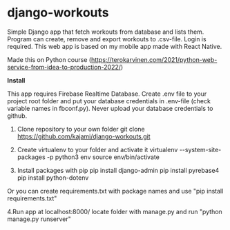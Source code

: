 # django-workouts

Simple Django app that fetch workouts from database and lists them. Program can create, remove and export workouts to .csv-file. Login is required. This web app is based on my mobile app made with React Native.

Made this on Python course (https://terokarvinen.com/2021/python-web-service-from-idea-to-production-2022/)

**Install**

This app requires Firebase Realtime Database. Create .env file to your project root folder and put your database credentials in .env-file (check variable names in fbconf.py). Never upload your database credentials to github. 

1. Clone repository to your own folder
git clone https://github.com/kajami/django-workouts.git

2. Create virtualenv to your folder and activate it 
virtualenv --system-site-packages -p python3 env
source env/bin/activate

3. Install packages with pip
pip install django-admin
pip install pyrebase4
pip install python-dotenv

Or you can create requirements.txt with package names and use "pip install requirements.txt"

4.Run app at localhost:8000/
locate folder with manage.py and run "python manage.py runserver"
